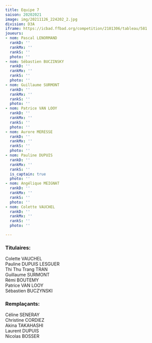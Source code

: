 ```yaml
---
title: Equipe 7
saison: 20202021
image: img/20211126_224202_2.jpg
division: D3A
iframe: https://icbad.ffbad.org/competition/2101306/tableau/581
joueurs:
- nom: Pascal LENORMAND
  rankD: ''
  rankMx: ''
  rankS: ''
  photo: ''
- nom: Sébastien BUCZINSKY
  rankD: ''
  rankMx: ''
  rankS: ''
  photo: ''
- nom: Guillaume SURMONT
  rankD: ''
  rankMx: ''
  rankS: ''
  photo: ''
- nom: Patrice VAN LOOY
  rankD: ''
  rankMx: ''
  rankS: ''
  photo: ''
- nom: Aurore MERESSE
  rankD: ''
  rankMx: ''
  rankS: ''
  photo: ''
- nom: Pauline DUPUIS
  rankD: ''
  rankMx: ''
  rankS: ''
  is_captain: true
  photo: ''
- nom: Angélique MEIGNAT
  rankD: ''
  rankMx: ''
  rankS: ''
  photo: ''
- nom: Colette VAUCHEL
  rankD: ''
  rankMx: ''
  rankS: ''
  photo: ''

---
```

### Titulaires:

Colette VAUCHEL  
Pauline DUPUIS LESGUER  
Thi Thu Trang TRAN  
Guillaume SURMONT  
Rémi BOUTEMY  
Patrice VAN LOOY  
Sébastien BUCZYNSKI

### Remplaçants:

Céline SENERAY  
Christine CORDIEZ  
Akina TAKAHASHI  
Laurent DUPUIS   
Nicolas BOSSER